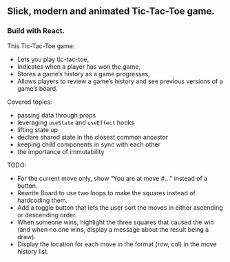 ## Slick, modern and animated Tic-Tac-Toe game.

### Build with **React**.

This Tic-Tac-Toe game:
- Lets you play tic-tac-toe,
- Indicates when a player has won the game,
- Stores a game’s history as a game progresses,
- Allows players to review a game’s history and see previous versions of a game’s board.

Covered topics:
- passing data through props
- leveraging `useState` and `useEffect` hooks
- lifting state up
- declare shared state in the closest common ancestor
- keeping child components in sync with each other
- the importance of immutability

TODO:
- For the current move only, show “You are at move #…” instead of a button.
- Rewrite Board to use two loops to make the squares instead of hardcoding them.
- Add a toggle button that lets the user sort the moves in either ascending or descending order.
- When someone wins, highlight the three squares that caused the win (and when no one wins, display a message about the result being a draw).
- Display the location for each move in the format (row, col) in the move history list.